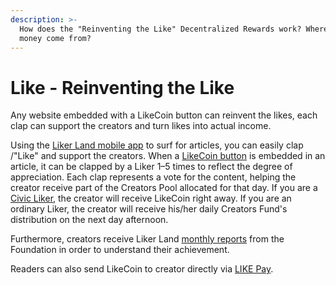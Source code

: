 ```yaml
---
description: >-
  How does the "Reinventing the Like" Decentralized Rewards work? Where does
  money come from?
---
```


# Like - Reinventing the Like

Any website embedded with a LikeCoin button can reinvent the likes, each clap can support the creators and turn likes into actual income.

Using the [Liker Land mobile app](https://docs.like.co/user-guide/reader/download) to surf for articles, you can easily clap /"Like" and support the creators. When a [LikeCoin button](https://docs.like.co/user-guide/creator/likecoin-button) is embedded in an article, it can be clapped by a Liker 1–5 times to reflect the degree of appreciation. Each clap represents a vote for the content, helping the creator receive part of the Creators Pool allocated for that day. If you are a [Civic Liker](https://docs.like.co/user-guide/civic-liker), the creator will receive LikeCoin right away. If you are an ordinary Liker, the creator will receive his/her daily Creators Fund's distribution on the next day afternoon.

Furthermore, creators receive Liker Land [monthly reports](https://docs.like.co/user-guide/creator/monthly-report) from the Foundation in order to understand their achievement.

Readers can also send LikeCoin to creator directly via [LIKE Pay](https://docs.like.co/user-guide/likecoin-token/like-pay).



